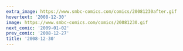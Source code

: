 ```yaml
---
extra_image: https://www.smbc-comics.com/comics/20081230after.gif
hovertext: '2008-12-30'
image: https://www.smbc-comics.com/comics/20081230.gif
next_comic: '2009-01-02'
prev_comic: '2008-12-27'
title: '2008-12-30'
---
```


